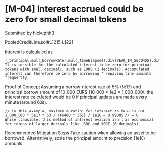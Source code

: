 # [M-04] Interest accrued could be zero for small decimal tokens
Submitted by hickuphh3

PooledCreditLine.sol#L1215-L1221

Interest is calculated as

```
(_principal.mul(_borrowRate).mul(_timeElapsed).div(YEAR_IN_SECONDS).div(SCALING_FACTOR));
It is possible for the calculated interest to be zero for principal tokens with small decimals, such as EURS (2 decimals). Accumulated interest can therefore be zero by borrowing / repaying tiny amounts frequently.
```

Proof of Concept
Assuming a borrow interest rate of 5% (5e17) and principal borrow amount of 10_000 EURS (10_000 * 1e2 = 1_000_000), the interest rate calculated would be 0 if principal updates are made every minute (around 63s).

```
// in this example, maximum duration for interest to be 0 is 63s
1_000_000 * 5e17 * 63 / (86400 * 365) / 1e18 = 0.99885 // = 0
While plausible, this method of interest evasion isn’t as economical for tokens of larger decimals like USDC and USDT (6 decimals).
```

Recommended Mitigation Steps
Take caution when allowing an asset to be borrowed. Alternatively, scale the principal amount to precision (1e18) amounts.